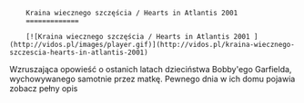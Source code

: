 
        Kraina wiecznego szczęścia / Hearts in Atlantis 2001 
        =============
        
        [![Kraina wiecznego szczęścia / Hearts in Atlantis 2001 ](http://vidos.pl/images/player.gif)](http://vidos.pl/kraina-wiecznego-szczescia-hearts-in-atlantis-2001)
        
        
 Wzruszająca opowieść o ostanich latach dzieciństwa Bobby'ego Garfielda, wychowywanego samotnie przez matkę. Pewnego dnia w ich domu pojawia zobacz pełny opis
    